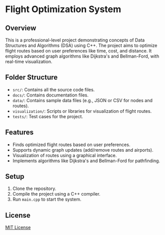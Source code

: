 # Flight Optimization System

## Overview
This is a professional-level project demonstrating concepts of Data Structures and Algorithms (DSA) using C++. 
The project aims to optimize flight routes based on user preferences like time, cost, and distance. 
It employs advanced graph algorithms like Dijkstra's and Bellman-Ford, with real-time visualization.

## Folder Structure
- `src/`: Contains all the source code files.
- `docs/`: Contains documentation files.
- `data/`: Contains sample data files (e.g., JSON or CSV for nodes and routes).
- `visualization/`: Scripts or libraries for visualization of flight routes.
- `tests/`: Test cases for the project.

## Features
- Finds optimized flight routes based on user preferences.
- Supports dynamic graph updates (add/remove routes and airports).
- Visualization of routes using a graphical interface.
- Implements algorithms like Dijkstra's and Bellman-Ford for pathfinding.

## Setup
1. Clone the repository.
2. Compile the project using a C++ compiler.
3. Run `main.cpp` to start the system.

## License
[MIT License](LICENSE)